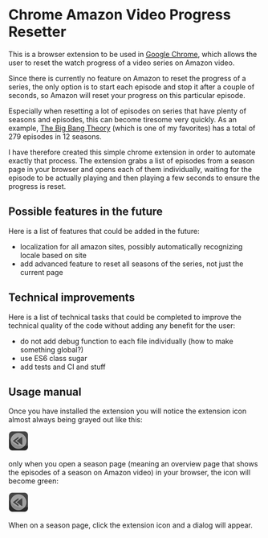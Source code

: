 # Chrome Amazon Video Progress Resetter

This is a browser extension to be used in [Google Chrome](https://www.google.com/chrome/), which allows the user to reset
the watch progress of a video series on Amazon video.

Since there is currently no feature on Amazon to reset the progress of a series, the only
option is to start each episode and stop it after a couple of seconds, so Amazon will reset
your progress on this particular episode. 

Especially when resetting a lot of episodes on series that have plenty of seasons and episodes,
this can become tiresome very quickly. As an example, [The Big Bang Theory](https://en.wikipedia.org/wiki/The_Big_Bang_Theory) (which is one of
my favorites) has a total of 279 episodes in 12 seasons.

I have therefore created this simple chrome extension
in order to automate exactly that process. The extension grabs a list of episodes from a
season page in your browser and opens each of them individually, waiting for the episode
to be actually playing and then playing a few seconds to ensure the progress is reset.

## Possible features in the future
Here is a list of features that could be added in the future:
- localization for all amazon sites, possibly automatically recognizing locale based on site
- add advanced feature to reset all seasons of the series, not just the current page

## Technical improvements
Here is a list of technical tasks that could be completed to improve the technical quality
of the code without adding any benefit for the user:
- do not add debug function to each file individually (how to make something global?)
- use ES6 class sugar
- add tests and CI and stuff

## Usage manual

Once you have installed the extension you will notice the extension icon almost always
being grayed out like this:

![Grayed out icon](/images/logo-40-gray.png?raw=true)

only when you open a season page (meaning an overview page that shows the episodes of a
season on Amazon video) in your browser, the icon will become green:

![Enabled icon](/images/logo-40-gray.png?raw=true)

When on a season page, click the extension icon and a dialog will appear.